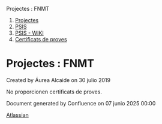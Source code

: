 Projectes : FNMT  

1.  [Projectes](index.md)
2.  [PSIS](PSIS_24215797.md)
3.  [PSIS - WIKI](PSIS---WIKI_24215598.md)
4.  [Certificats de proves](Certificats-de-proves_24215620.md)

Projectes : FNMT
================

Created by Áurea Alcaide on 30 julio 2019

No proporcionen certificats de proves.

  

Document generated by Confluence on 07 junio 2025 00:00

[Atlassian](http://www.atlassian.com/)
